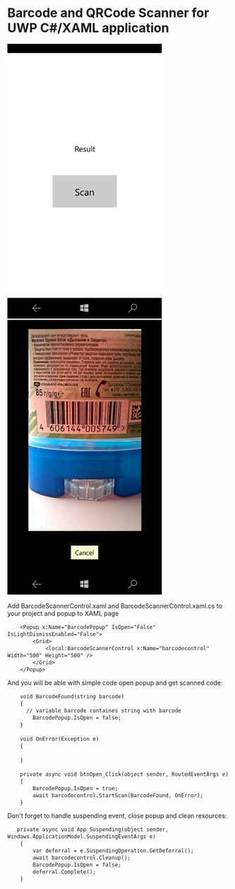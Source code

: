 # Barcode and QRCode Scanner for UWP C#/XAML application

<img src="Barcode_Scanner_UWP/screenshot1.png" width="350">
<img src="Barcode_Scanner_UWP/screenshot2.png" width="350">

Add BarcodeScannerControl.xaml and BarcodeScannerControl.xaml.cs to your project
and popup to XAML page

        <Popup x:Name="BarcodePopup" IsOpen="False" IsLightDismissEnabled="False">
            <Grid>
                <local:BarcodeScannerControl x:Name="barcodecontrol"  Width="500" Height="500" />
            </Grid>
        </Popup>
        
And you will be able with simple code open popup and get scanned code:

        void BarcodeFound(string barcode)
        {
          // variable barcode containes string with barcode
            BarcodePopup.IsOpen = false;
        }

        void OnError(Exception e)
        {

        }

        private async void btnOpen_Click(object sender, RoutedEventArgs e)
        {
            BarcodePopup.IsOpen = true;
            await barcodecontrol.StartScan(BarcodeFound, OnError);
        }

Don't forget to handle suspending event, close popup and clean resources:
        
       private async void App_Suspending(object sender, Windows.ApplicationModel.SuspendingEventArgs e)
        {
            var deferral = e.SuspendingOperation.GetDeferral();
            await barcodecontrol.Cleanup();
            BarcodePopup.IsOpen = false;
            deferral.Complete();
        }
        

